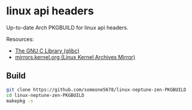 # linux api headers

Up-to-date Arch PKGBUILD for linux api headers.

Resources:
* [The GNU C Library (glibc)](https://www.gnu.org/software/libc)
* [mirrors.kernel.org (Linux Kernel Archives Mirror)](https://mirrors.edge.kernel.org/pub/linux/kernel/)

## Build
```bash
git clone https://github.com/someone5678/linux-neptune-zen-PKGBUILD
cd linux-neptune-zen-PKGBUILD
makepkg -s
```

